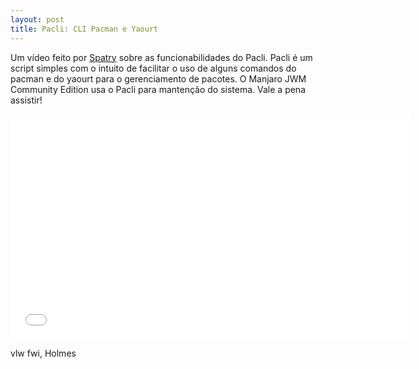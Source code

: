 ```yaml
---
layout: post
title: Pacli: CLI Pacman e Yaourt
---
```


Um vídeo feito por [Spatry](https://www.youtube.com/channel/UCmO_G49F6QTFS5CPUfuQADg) sobre as funcionabilidades do Pacli. Pacli é um script simples com o intuito de facilitar o uso de alguns comandos do pacman e do yaourt para o gerenciamento de pacotes. O Manjaro JWM Community Edition usa o Pacli para mantenção do sistema. Vale a pena assistir!

<iframe width="640" height="360" src="//www.youtube.com/embed/37btu107u7E?feature=player_detailpage" frameborder="0" allowfullscreen></iframe>

vlw fwi, Holmes
